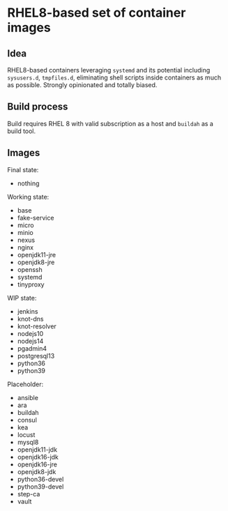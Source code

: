 # RHEL8-based set of container images

## Idea

RHEL8-based containers leveraging `systemd` and its potential including `sysusers.d`, `tmpfiles.d`, eliminating shell scripts inside containers as much as possible. Strongly opinionated and totally biased.

## Build process

Build requires RHEL 8 with valid subscription as a host and `buildah` as a build tool.

## Images

Final state:
- nothing

Working state:
- base
- fake-service
- micro
- minio
- nexus
- nginx
- openjdk11-jre
- openjdk8-jre
- openssh
- systemd
- tinyproxy

WIP state:
- jenkins
- knot-dns
- knot-resolver
- nodejs10
- nodejs14
- pgadmin4
- postgresql13
- python36
- python39

Placeholder:
- ansible
- ara
- buildah
- consul
- kea
- locust
- mysql8
- openjdk11-jdk
- openjdk16-jdk
- openjdk16-jre
- openjdk8-jdk
- python36-devel
- python39-devel
- step-ca
- vault
